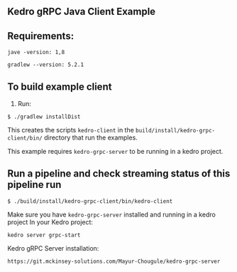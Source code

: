 ## Kedro gRPC Java Client Example

## Requirements:
`jave -version: 1,8`

`gradlew --version: 5.2.1`



## To build example client

1. Run:
```
$ ./gradlew installDist
```

This creates the scripts `kedro-client` in the
`build/install/kedro-grpc-client/bin/` directory that run the examples.

This example requires `kedro-grpc-server` to be running in a kedro project.


## Run a pipeline and check streaming status of this pipeline run

```
$ ./build/install/kedro-grpc-client/bin/kedro-client
```



Make sure you have `kedro-grpc-server` installed and running in a kedro project
In your Kedro project:

`kedro server grpc-start`




Kedro gRPC Server installation:

`https://git.mckinsey-solutions.com/Mayur-Chougule/kedro-grpc-server`